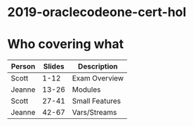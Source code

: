 # 2019-oraclecodeone-cert-hol

# Who covering what
| Person  | Slides | Description |
| ------------- | ------------- |------------- |
| Scott  | 1-12 | Exam Overview |
| Jeanne | 13-26 | Modules |
| Scott | 27-41 | Small Features |
| Jeanne | 42-67 | Vars/Streams |